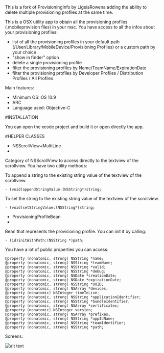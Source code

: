This is a fork of  ProvisioningInfo by LigeiaRowena adding the ability to delete multiple provisioning profiles at the same time.


This is a OSX utility app to obtain all the provisioning profiles (.mobileprovision files) in your mac.
You have access to all the infos about your provisioning profiles:
- list of all the provisioning profiles in your default path (/User/Library/MobileDevice/Provisioning Profiles) or a custom path by your choice
- "show in finder" option
- delete a single provisioning profile
- filter the provisioning profiles by Name/TeamName/ExpirationDate
- filter the provisioning profiles by Developer Profiles / Distribution Profiles / All Profiles

Main features:

- Minimum OS: OS 10.9
- ARC
- Language used: Objective-C

#INSTALLATION

You can open the xcode project and build it or open directly the app.

#HELPER CLASSES

- NSScrollView+MultiLine
- 
Category of NSScrollView to access directly to the textview of the scrollview.
You have two utility methods:

To append a string to the existing string value of the textview of the scrollview.

`- (void)appendStringValue:(NSString*)string;`

To set the string to the existing string value of the textview of the scrollview.

`- (void)setStringValue:(NSString*)string;`

- ProvisioningProfileBean
- 
Bean that represents the provisioning profile.
You can init it by calling:

`- (id)initWithPath:(NSString *)path;`

You have a lot of public properties you can access:

```
@property (nonatomic, strong) NSString *name;
@property (nonatomic, strong) NSString *teamName;
@property (nonatomic, strong) NSString *valid;
@property (nonatomic, strong) NSString *debug;
@property (nonatomic, strong) NSDate *creationDate;
@property (nonatomic, strong) NSDate *expirationDate;
@property (nonatomic, strong) NSString *UUID;
@property (nonatomic, strong) NSArray *devices;
@property (nonatomic) NSInteger timeToLive;
@property (nonatomic, strong) NSString *applicationIdentifier;
@property (nonatomic, strong) NSString *bundleIdentifier;
@property (nonatomic, strong) NSArray *certificates;
@property (nonatomic) NSInteger version;
@property (nonatomic, strong) NSArray *prefixes;
@property (nonatomic, strong) NSString *appIdName;
@property (nonatomic, strong) NSString *teamIdentifier;
@property (nonatomic, strong) NSString *path;
```


Screens:

![alt text](https://s3.amazonaws.com/cocoacontrols_production/uploads/control_image/image/6382/Schermata_2015-05-09_alle_19.28.27.png "Screen")
